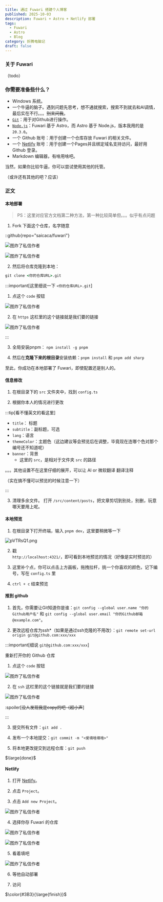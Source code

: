 ```yaml
---
title: 通过 Fuwari 搭建个人博客
published: 2025-10-03
description: Fuwari + Astro + Netlify 部署
tags:
  - Fuwari
  - Astro
  - Blog
category: 折腾电脑记
draft: false
---
```


### 关于 Fuwari

（todo）

### 你需要准备些什么？

- Windows 系统。
- 一个牛逼的脑子。遇到问题先思考，想不通就搜索，搜索不到就去和AI调情，最后实在不行。。。~~别来问我~~。
- [`Git`](https://git-scm.com/downloads)：用于对Github进行操作。
- [`Node.js`](https://nodejs.org/zh-cn)：Fuwari 基于 Astro，而 Astro 基于 Node.js，版本我用的是 `20.3.0`。
- 一个 Github 账号：用于创建一个仓库存放 Fuwari 的相关文件。
- 一个 [Netlify](https://www.netlify.com/) 账号：用于创建一个Pages并且绑定域名支持访问，最好用 Github 登录。
- Markdown 编辑器，有啥用啥吧。

当然，如果你比较牛逼，你可以尝试使用其他的托管。

（或许还有其他的吧？应该）

### 正文

#### 本地部署

> PS：这里对应官方文档第二种方法，第一种比较简单但。。。似乎有点问题

1. Fork 下面这个仓库，名字随意

::github{repo="saicaca/fuwari"}

![图炸了私信作者](https://s21.ax1x.com/2025/10/03/pVTRaoF.png)

![图炸了私信作者](https://s21.ax1x.com/2025/10/03/pVTRNZT.png)

2. 然后将仓库克隆到本地：

```bat
git clone <你的仓库URL>.git
```

:::important[这里细说一下 `<你的仓库URL>.git`]

1. 点这个 `code` 按钮

![图炸了私信作者](https://s21.ax1x.com/2025/10/03/pVTRUdU.png)

2. 在 `https` 这栏里的这个链接就是我们要的链接

![图炸了私信作者](https://s21.ax1x.com/2025/10/03/pVTRwi4.png)

:::

3. 全局安装pnpm： `npm install -g pnpm`

4. 然后在**克隆下来的根目录**安装依赖：`pnpm install` 和 `pnpm add sharp`

至此，你成功在本地部署了 Fuwari，即使配置还是别人的。

#### 信息修改

1. 在根目录下的 `src` 文件夹中，找到 `config.ts`

2. 根据你本人的情况进行更改

:::tip[看不懂英文的看这里] 

- `title`： 标题
- `subtitle`：副标题，可选
- `lang`：语言
- `themeColor`：主题色（这边建议等会预览后在调整，毕竟现在连哪个色对那个编号还不知道呢）
- `banner`：背景
  - 这里的 `src`，是相对于文件夹 `src` 的路径

。。。其他设置不在这里仔细的展开，可以让 AI or 微软翻译 翻译注释

（实在搞不懂可以预览的时候注意一下）

:::

3. 清理多余文件。 打开 `/src/content/posts`，把文章剪切到别处，别删，玩意哪天要用上呢。 

#### 本地预览

1. 在根目录下打开终端，输入 `pnpm dev`，这里要稍微等一下

![pVTRsQ1.png](https://s21.ax1x.com/2025/10/03/pVTRsQ1.png)

2. 戳 `http://localhost:4321/`，即可看到本地预览的情况（好像是实时预览的）

3. 这里补个点，你可以点击上方画板，拖拽拉杆，挑一个你喜欢的颜色，记下编号，写在 `config.ts` 里

4. `ctrl + c` 结束预览

#### 推到 github

1. 首先，你需要让Git知道你是谁：`git config --global user.name "你的Github用户名"` 和 `git config --global user.email "你的Github邮箱@example.com"`。

2. 更改远程仓库为ssh*（如果是通过ssh克隆的不用改）：`git remote set-url origin git@github.com:xxx/xxx`

:::important[细说 `git@github.com:xxx/xxx`]

重新打开你的 Github 仓库

1. 点这个 `code` 按钮

![图炸了私信作者](https://s21.ax1x.com/2025/10/03/pVTRUdU.png)

2. 在 `ssh` 这栏里的这个链接就是我们要的链接

![图炸了私信作者](https://s21.ax1x.com/2025/10/03/pVTRBW9.png)

:spoiler[~~没人发现我是copy的吧（超小声~~]

:::

3. 提交所有文件：`git add .`

4. 发布一个本地提交：`git commit -m "<爱填啥填啥>"`

5. 将本地更改提交到远程仓库：`git push`

$\large{done}$

#### Netlify

1. 打开 [Netlify](https://app.netlify.com)。

2. 点击 `Project`。

3. 点击 `Add new Project`。

![图炸了私信作者](https://cdn.luogu.com.cn/upload/image_hosting/vvopcc1k.png)

4. 选择你存 Fuwari 的仓库

![图炸了私信作者](https://s21.ax1x.com/2025/10/03/pVTfDDx.png)

![图炸了私信作者](https://s21.ax1x.com/2025/10/03/pVTfBK1.png)

5. 看着填吧

![图炸了私信作者](https://cdn.luogu.com.cn/upload/image_hosting/hz4amf3s.png)

6. 等他自动部署

7. 访问

$\color{#3B3}{\large{finish}}$
